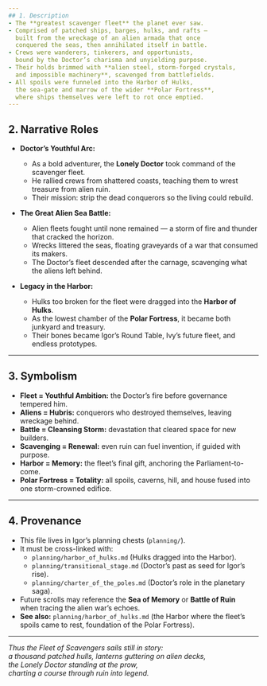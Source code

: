 ```yaml
---
## 1. Description
- The **greatest scavenger fleet** the planet ever saw.  
- Comprised of patched ships, barges, hulks, and rafts —  
  built from the wreckage of an alien armada that once  
  conquered the seas, then annihilated itself in battle.  
- Crews were wanderers, tinkerers, and opportunists,  
  bound by the Doctor’s charisma and unyielding purpose.  
- Their holds brimmed with **alien steel, storm-forged crystals,  
  and impossible machinery**, scavenged from battlefields.  
- All spoils were funneled into the Harbor of Hulks,  
  the sea-gate and marrow of the wider **Polar Fortress**,  
  where ships themselves were left to rot once emptied.  
---
```


## 2. Narrative Roles
- **Doctor’s Youthful Arc:**  
  - As a bold adventurer, the **Lonely Doctor** took command of the scavenger fleet.  
  - He rallied crews from shattered coasts, teaching them to wrest treasure from alien ruin.  
  - Their mission: strip the dead conquerors so the living could rebuild.  

- **The Great Alien Sea Battle:**  
  - Alien fleets fought until none remained — a storm of fire and thunder that cracked the horizon.  
  - Wrecks littered the seas, floating graveyards of a war that consumed its makers.  
  - The Doctor’s fleet descended after the carnage, scavenging what the aliens left behind.  

- **Legacy in the Harbor:**  
  - Hulks too broken for the fleet were dragged into the **Harbor of Hulks**.  
  - As the lowest chamber of the **Polar Fortress**, it became both junkyard and treasury.  
  - Their bones became Igor’s Round Table, Ivy’s future fleet, and endless prototypes.  

---

## 3. Symbolism
- **Fleet = Youthful Ambition:** the Doctor’s fire before governance tempered him.  
- **Aliens = Hubris:** conquerors who destroyed themselves, leaving wreckage behind.  
- **Battle = Cleansing Storm:** devastation that cleared space for new builders.  
- **Scavenging = Renewal:** even ruin can fuel invention, if guided with purpose.  
- **Harbor = Memory:** the fleet’s final gift, anchoring the Parliament-to-come.  
- **Polar Fortress = Totality:** all spoils, caverns, hill, and house fused into one storm-crowned edifice.  

---

## 4. Provenance
- This file lives in Igor’s planning chests (`planning/`).  
- It must be cross-linked with:  
  - `planning/harbor_of_hulks.md` (Hulks dragged into the Harbor).  
  - `planning/transitional_stage.md` (Doctor’s past as seed for Igor’s rise).  
  - `planning/charter_of_the_poles.md` (Doctor’s role in the planetary saga).  
- Future scrolls may reference the **Sea of Memory** or **Battle of Ruin**  
  when tracing the alien war’s echoes.  
- **See also:** `planning/harbor_of_hulks.md` (the Harbor where the fleet’s spoils came to rest, foundation of the Polar Fortress).  

---

*Thus the Fleet of Scavengers sails still in story:  
a thousand patched hulls, lanterns guttering on alien decks,  
the Lonely Doctor standing at the prow,  
charting a course through ruin into legend.*  
